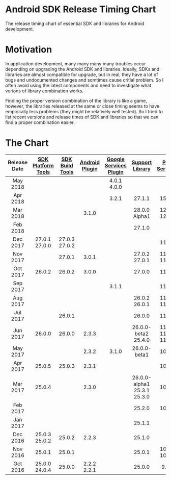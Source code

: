 # Android SDK Release Timing Chart
The release timing chart of essential SDK and libraries for Android development. 

# Motivation
In application development, many many many many troubles occur depending on upgrading the Android SDK and libraries. Ideally, SDKs and libraries are almost compatible for upgrade, but in real, they have a lot of bugs and undocumented changes and somtimes cause critial problem. So I often avoid using the latest components and need to investigate what verions of library combination works.

Finding the proper version combination of the library is like a game, however, the libraries released at the same or close timing seems to have empirically less problems (they might be relatively well tested). So I tried to list recent versions and release times of SDK and libraries so that we can find a proper combination easier.

[SDK Platform Tools]: https://developer.android.com/studio/releases/platform-tools.html
[SDK Build Tools]: https://developer.android.com/studio/releases/build-tools.html
[Android Plugin]: https://developer.android.com/studio/releases/gradle-plugin.html
[Google Services Plugin]: https://developers.google.com/android/guides/google-services-plugin
[Support Library]: https://developer.android.com/topic/libraries/support-library/revisions.html
[Play Services]: https://developers.google.com/android/guides/releases
[Firebase SDK]: https://firebase.google.com/support/release-notes/android

# The Chart
|Release Date|[SDK Platform Tools]|[SDK Build Tools]|[Android Plugin]|[Google Services Plugin]|[Support Library]|[Play Services]|[Firebase SDK]|
|:-:|:-:|:-:|:-:|:-:|:-:|:-:|:-:|
|May 2018||||4.0.1<br>4.0.0|||
|Apr 2018||||3.2.1|27.1.1|15.0.0|15.0.0|
|Mar 2018|||3.1.0||28.0.0 Alpha1|12.0.1<br>12.0.0|12.0.1<br>12.0.0|
|Feb 2018|||||27.1.0|||
|Dec 2017|27.0.1<br>27.0.0|27.0.3<br>27.0.2||||11.8.0|11.8.0|
|Nov 2017||27.0.1|3.0.1||27.0.2<br>27.0.1|11.6.2<br>11.6.0|11.6.2<br>11.6.0|
|Oct 2017|26.0.2|26.0.2|3.0.0||27.0.0|11.4.2|11.4.2|
|Sep 2017||||3.1.1||11.4.0|11.4.0<br>11.2.2|
|Aug 2017|||||26.0.2<br>26.0.1|11.2.2<br>11.2.0|11.2.0|
|Jul 2017||26.0.1|||26.0.0|11.0.4<br>|11.0.4|
|Jun 2017|26.0.0|26.0.0|2.3.3||26.0.0-beta2<br>25.4.0|11.0.2<br>11.0.1<br>11.0.0|11.0.2<br>11.0.0|
|May 2017|||2.3.2|3.1.0|26.0.0-beta1|10.2.6|10.2.6|
|Apr 2017|25.0.5|25.0.3|2.3.1|||10.2.4|10.2.4|
|Mar 2017|25.0.4||2.3.0||26.0.0-alpha1<br>25.3.1<br>25.3.0|10.2.1|10.2.1|
|Feb 2017|||||25.2.0|10.2.0|10.2.0|
|Jan 2017|||||25.1.1|||
|Dec 2016|25.0.3<br>25.0.2|25.0.2|2.2.3||25.1.0|||
|Nov 2016|25.0.1|25.0.1|||25.0.1|10.0.1<br>10.0.0|10.0.0|
|Oct 2016|25.0.0<br>24.0.4|25.0.0|2.2.2<br>2.2.1||25.0.0|9.8.0|9.8.0|
